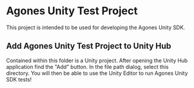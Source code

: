 # Agones Unity Test Project
This project is intended to be used for developing the Agones Unity SDK.

## Add Agones Unity Test Project to Unity Hub
Contained within this folder is a Unity project. After opening the Unity Hub application find the "Add" button. In the file path dialog, select this directory. You will then be able to use the Unity Editor to run Agones Unity SDK tests!
